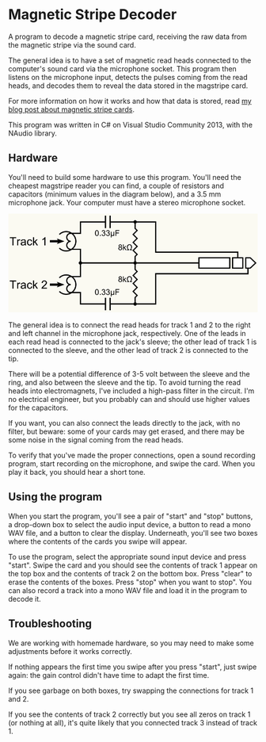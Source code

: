 # Magnetic Stripe Decoder

A program to decode a magnetic stripe card, receiving the raw data from the magnetic stripe via the sound card.

The general idea is to have a set of magnetic read heads connected to the computer's sound card via the microphone socket. This program then listens on the microphone input, detects the pulses coming from the read heads, and decodes them to reveal the data stored in the magstripe card.

For more information on how it works and how that data is stored, read [my blog post about magnetic stripe cards](http://jacobo.tarrio.org/know/how-magnetic-stripe-cards-work).

This program was written in C# on Visual Studio Community 2013, with the NAudio library.

## Hardware

You'll need to build some hardware to use this program. You'll need the cheapest magstripe reader you can find, a couple of resistors and capacitors (minimum values in the diagram below), and a 3.5 mm microphone jack. Your computer must have a stereo microphone socket.

![Circuit diagram for the card reader hardware](diagram-cardreader.png)

The general idea is to connect the read heads for track 1 and 2 to the right and left channel in the microphone jack, respectively. One of the leads in each read head is connected to the jack's sleeve; the other lead of track 1 is connected to the sleeve, and the other lead of track 2 is connected to the tip.

There will be a potential difference of 3-5 volt between the sleeve and the ring, and also between the sleeve and the tip. To avoid turning the read heads into electromagnets, I've included a high-pass filter in the circuit. I'm no electrical engineer, but you probably can and should use higher values for the capacitors.

If you want, you can also connect the leads directly to the jack, with no filter, but beware: some of your cards may get erased, and there may be some noise in the signal coming from the read heads.

To verify that you've made the proper connections, open a sound recording program, start recording on the microphone, and swipe the card. When you play it back, you should hear a short tone.

## Using the program

When you start the program, you'll see a pair of "start" and "stop" buttons, a drop-down box to select the audio input device, a button to read a mono WAV file, and a button to clear the display. Underneath, you'll see two boxes where the contents of the cards you swipe will appear.

To use the program, select the appropriate sound input device and press "start". Swipe the card and you should see the contents of track 1 appear on the top box and the contents of track 2 on the bottom box. Press "clear" to erase the contents of the boxes. Press "stop" when you want to stop". You can also record a track into a mono WAV file and load it in the program to decode it.

## Troubleshooting

We are working with homemade hardware, so you may need to make some adjustments before it works correctly.

If nothing appears the first time you swipe after you press "start", just swipe again: the gain control didn't have time to adapt the first time.

If you see garbage on both boxes, try swapping the connections for track 1 and 2.

If you see the contents of track 2 correctly but you see all zeros on track 1 (or nothing at all), it's quite likely that you connected track 3 instead of track 1.

